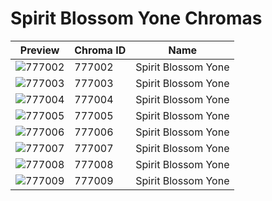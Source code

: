 # Spirit Blossom Yone Chromas



| Preview | Chroma ID | Name |
|---------|-----------|------|
| ![777002](https://raw.communitydragon.org/latest/plugins/rcp-be-lol-game-data/global/default/v1/champion-chroma-images/777/777002.png) | 777002 | Spirit Blossom Yone |
| ![777003](https://raw.communitydragon.org/latest/plugins/rcp-be-lol-game-data/global/default/v1/champion-chroma-images/777/777003.png) | 777003 | Spirit Blossom Yone |
| ![777004](https://raw.communitydragon.org/latest/plugins/rcp-be-lol-game-data/global/default/v1/champion-chroma-images/777/777004.png) | 777004 | Spirit Blossom Yone |
| ![777005](https://raw.communitydragon.org/latest/plugins/rcp-be-lol-game-data/global/default/v1/champion-chroma-images/777/777005.png) | 777005 | Spirit Blossom Yone |
| ![777006](https://raw.communitydragon.org/latest/plugins/rcp-be-lol-game-data/global/default/v1/champion-chroma-images/777/777006.png) | 777006 | Spirit Blossom Yone |
| ![777007](https://raw.communitydragon.org/latest/plugins/rcp-be-lol-game-data/global/default/v1/champion-chroma-images/777/777007.png) | 777007 | Spirit Blossom Yone |
| ![777008](https://raw.communitydragon.org/latest/plugins/rcp-be-lol-game-data/global/default/v1/champion-chroma-images/777/777008.png) | 777008 | Spirit Blossom Yone |
| ![777009](https://raw.communitydragon.org/latest/plugins/rcp-be-lol-game-data/global/default/v1/champion-chroma-images/777/777009.png) | 777009 | Spirit Blossom Yone |